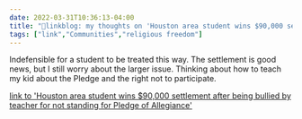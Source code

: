 ```yaml
---
date: 2022-03-31T10:36:13-04:00
title: "🔗linkblog: my thoughts on 'Houston area student wins $90,000 settlement after being bullied by teacher for not standing for Pledge of Allegiance'"
tags: ["link","Communities","religious freedom"]
---
```

Indefensible for a student to be treated this way. The settlement is good news, but I still worry about the larger issue. Thinking about how to teach my kid about the Pledge and the right not to participate.
 
[link to 'Houston area student wins $90,000 settlement after being bullied by teacher for not standing for Pledge of Allegiance'](https://www.chron.com/politics/article/Houston-area-student-wins-90K-settlement-after-17037351.php?t=7baa32b249)
